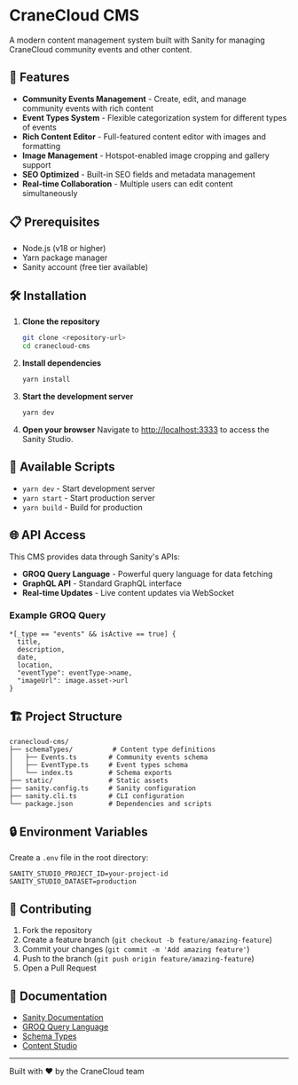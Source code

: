 # CraneCloud CMS

A modern content management system built with Sanity for managing CraneCloud community events and other content.

## 🚀 Features

- **Community Events Management** - Create, edit, and manage community events with rich content
- **Event Types System** - Flexible categorization system for different types of events
- **Rich Content Editor** - Full-featured content editor with images and formatting
- **Image Management** - Hotspot-enabled image cropping and gallery support
- **SEO Optimized** - Built-in SEO fields and metadata management
- **Real-time Collaboration** - Multiple users can edit content simultaneously

## 📋 Prerequisites

- Node.js (v18 or higher)
- Yarn package manager
- Sanity account (free tier available)

## 🛠️ Installation

1. **Clone the repository**

   ```bash
   git clone <repository-url>
   cd cranecloud-cms
   ```

2. **Install dependencies**

   ```bash
   yarn install
   ```

3. **Start the development server**

   ```bash
   yarn dev
   ```

4. **Open your browser**
   Navigate to [http://localhost:3333](http://localhost:3333) to access the Sanity Studio.

## 🔧 Available Scripts

- `yarn dev` - Start development server
- `yarn start` - Start production server
- `yarn build` - Build for production

## 🌐 API Access

This CMS provides data through Sanity's APIs:

- **GROQ Query Language** - Powerful query language for data fetching
- **GraphQL API** - Standard GraphQL interface
- **Real-time Updates** - Live content updates via WebSocket

### Example GROQ Query

```groq
*[_type == "events" && isActive == true] {
  title,
  description,
  date,
  location,
  "eventType": eventType->name,
  "imageUrl": image.asset->url
}
```

## 🏗️ Project Structure

```
cranecloud-cms/
├── schemaTypes/          # Content type definitions
│   ├── Events.ts        # Community events schema
│   ├── EventType.ts     # Event types schema
│   └── index.ts         # Schema exports
├── static/              # Static assets
├── sanity.config.ts     # Sanity configuration
├── sanity.cli.ts        # CLI configuration
└── package.json         # Dependencies and scripts
```

## 🔒 Environment Variables

Create a `.env` file in the root directory:

```env
SANITY_STUDIO_PROJECT_ID=your-project-id
SANITY_STUDIO_DATASET=production
```

## 🤝 Contributing

1. Fork the repository
2. Create a feature branch (`git checkout -b feature/amazing-feature`)
3. Commit your changes (`git commit -m 'Add amazing feature'`)
4. Push to the branch (`git push origin feature/amazing-feature`)
5. Open a Pull Request

## 📖 Documentation

- [Sanity Documentation](https://www.sanity.io/docs)
- [GROQ Query Language](https://www.sanity.io/docs/groq)
- [Schema Types](https://www.sanity.io/docs/schema-types)
- [Content Studio](https://www.sanity.io/docs/content-studio)

---

Built with ❤️ by the CraneCloud team

